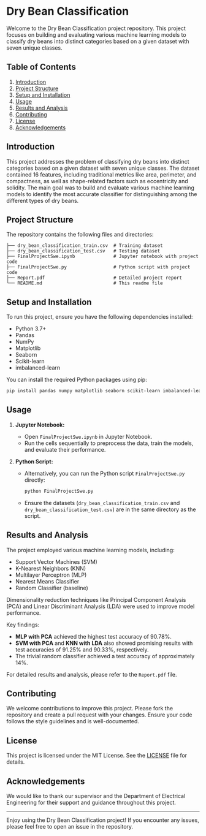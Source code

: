
# Dry Bean Classification

Welcome to the Dry Bean Classification project repository. This project focuses on building and evaluating various machine learning models to classify dry beans into distinct categories based on a given dataset with seven unique classes.

## Table of Contents
1. [Introduction](#introduction)
2. [Project Structure](#project-structure)
3. [Setup and Installation](#setup-and-installation)
4. [Usage](#usage)
5. [Results and Analysis](#results-and-analysis)
6. [Contributing](#contributing)
7. [License](#license)
8. [Acknowledgements](#acknowledgements)

## Introduction
This project addresses the problem of classifying dry beans into distinct categories based on a given dataset with seven unique classes. The dataset contained 16 features, including traditional metrics like area, perimeter, and compactness, as well as shape-related factors such as eccentricity and solidity. The main goal was to build and evaluate various machine learning models to identify the most accurate classifier for distinguishing among the different types of dry beans.

## Project Structure
The repository contains the following files and directories:
```
├── dry_bean_classification_train.csv  # Training dataset
├── dry_bean_classification_test.csv   # Testing dataset
├── FinalProjectSwe.ipynb              # Jupyter notebook with project code
├── FinalProjectSwe.py                 # Python script with project code
├── Report.pdf                         # Detailed project report
└── README.md                          # This readme file
```

## Setup and Installation
To run this project, ensure you have the following dependencies installed:
- Python 3.7+
- Pandas
- NumPy
- Matplotlib
- Seaborn
- Scikit-learn
- imbalanced-learn

You can install the required Python packages using pip:
```bash
pip install pandas numpy matplotlib seaborn scikit-learn imbalanced-learn
```

## Usage
1. **Jupyter Notebook:**
   - Open `FinalProjectSwe.ipynb` in Jupyter Notebook.
   - Run the cells sequentially to preprocess the data, train the models, and evaluate their performance.

2. **Python Script:**
   - Alternatively, you can run the Python script `FinalProjectSwe.py` directly:
     ```bash
     python FinalProjectSwe.py
     ```
   - Ensure the datasets (`dry_bean_classification_train.csv` and `dry_bean_classification_test.csv`) are in the same directory as the script.

## Results and Analysis
The project employed various machine learning models, including:
- Support Vector Machines (SVM)
- K-Nearest Neighbors (KNN)
- Multilayer Perceptron (MLP)
- Nearest Means Classifier
- Random Classifier (baseline)

Dimensionality reduction techniques like Principal Component Analysis (PCA) and Linear Discriminant Analysis (LDA) were used to improve model performance.

Key findings:
- **MLP with PCA** achieved the highest test accuracy of 90.78%.
- **SVM with PCA** and **KNN with LDA** also showed promising results with test accuracies of 91.25% and 90.33%, respectively.
- The trivial random classifier achieved a test accuracy of approximately 14%.

For detailed results and analysis, please refer to the `Report.pdf` file.

## Contributing
We welcome contributions to improve this project. Please fork the repository and create a pull request with your changes. Ensure your code follows the style guidelines and is well-documented.

## License
This project is licensed under the MIT License. See the [LICENSE](LICENSE) file for details.

## Acknowledgements
We would like to thank our supervisor and the Department of Electrical Engineering for their support and guidance throughout this project.

---

Enjoy using the Dry Bean Classification project! If you encounter any issues, please feel free to open an issue in the repository.
